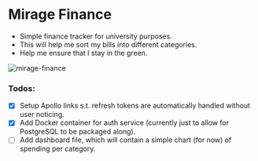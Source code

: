 # Mirage Finance

- Simple finance tracker for university purposes.
- This will help me sort my bills into different categories.
- Help me ensure that I stay in the green.

![mirage-finance](https://user-images.githubusercontent.com/32250073/133347003-dd1e0497-ffb4-4a48-a23a-7ba182d2ca45.png)

### Todos:

- [x] Setup Apollo links s.t. refresh tokens are automatically handled without user noticing.
- [x] Add Docker container for auth service (currently just to allow for PostgreSQL to be packaged along).
- [ ] Add dashboard file, which will contain a simple chart (for now) of spending per category.
